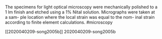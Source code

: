 
The specimens for light optical microscopy were mechanically polished to a 1 lm finish and etched using a 1% Nital solution. Micrographs were taken at a sam- ple location where the local strain was equal to the nom- inal strain according to finite element calculations. #microscopy 

[[2020040209-song2005b]] 2020040209-song2005b


